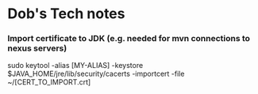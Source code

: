 # Dob's Tech notes

### Import certificate to JDK (e.g. needed for mvn connections to nexus servers)
sudo keytool -alias [MY-ALIAS] -keystore $JAVA_HOME/jre/lib/security/cacerts -importcert -file ~/[CERT_TO_IMPORT.crt]
